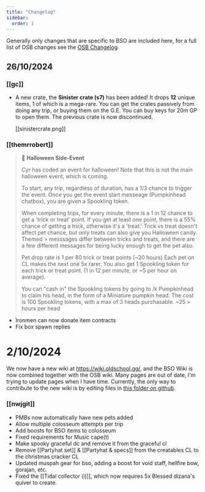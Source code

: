 ```yaml
---
title: "Changelog"
sidebar:
  order: 1
---
```


Generally only changes that are specific to BSO are included here, for a full list of OSB changes see the [OSB Changelog](/changelog).

## 26/10/2024

### [[gc]]

- A new crate, the **Sinister crate (s7)** has been added! It drops **12** unique items, 1 of which is a mega-rare. You can get the crates passively from doing any trip, or buying them on the G.E. You can buy keys for 20m GP to open them. The previous crate is now discontinued.

  [[sinistercrate.png]]

### [[themrrobert]]

> 🎃 **Halloween Side-Event**
>
> Cyr has coded an event for halloween! Note that this is not the main halloween event, which is coming.
>
> To start, any trip, regardless of duration, has a 1/3 chance to trigger the event. Once you get the event start messeage (Pumpkinhead chatbox), you are given a Spookling token.
>
> When completing trips, for every minute, there is a 1 in 12 chance to get a 'trick or treat' point. If you get at least one point, there is a 55% chance of getting a trick, otherwise it's a 'treat.' Trick vs treat doesn't affect pet chance, but only treats can also give you Halloween candy. Themed > messsages differ between tricks and treats, and there are a few different messages for being lucky enough to get the pet also.
>
> Pet drop rate is 1 per 80 trick or treat points (~20 hours) Each pet on CL makes the next one 5x rarer. You also get 1 Spookling token for each trick or treat point. (1 in 12 per minute, or ~5 per hour on average).
>
> You can "cash in" the Spookling tokens by going to /k Pumpkinhead to claim his head, in the form of a Miniature pumpkin head. The cost is 100 Spookling tokens, with a max of 3 heads purchasable. ~25 > hours per head

- Ironmen can now donate item contracts
- Fix box spawn replies

# 2/10/2024

We now have a new wiki at https://wiki.oldschool.gg/, and the BSO Wiki is now combined together with the OSB wiki. Many pages are out of date, I'm trying to update pages when I have time. Currently, the only way to contribute to the new wiki is by editing files in [this folder on github](https://github.com/oldschoolgg/oldschoolbot/tree/master/docs/src/content/docs).

### [[nwjgit]]

- PMBs now automatically have new pets added
- Allow multiple colosseum attempts per trip
- Add boosts for BSO items to colosseum
- Fixed requirements for Music cape(t)
- Make spooky graceful dc and remove it from the graceful cl
- Remove [[Partyhat set]] & [[Partyhat & specs]] from the creatables CL to the christmas cracker CL
- Updated muspah gear for bso, adding a boost for void staff, hellfire bow, gorajan, etc.
- Fixed the [[Tidal collector (i)]], which now requires 5x Blessed dizana's quiver to create.
